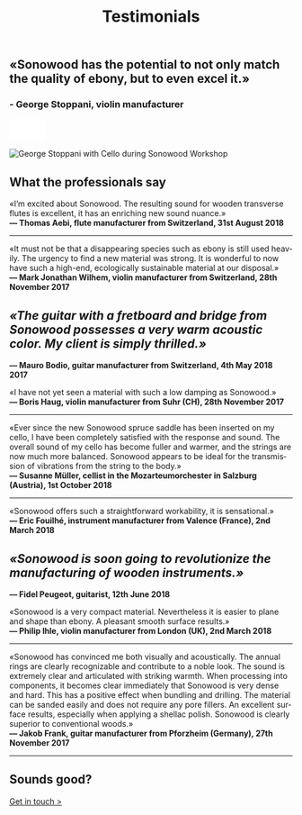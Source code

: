 ﻿---
lang: en
title: 'Testimonials'
order: 2
---

<div class="full-width-kenburns">
<div class="wrap-bg-image">

## «Sonowood has the potential to not only match the quality of ebony, but to even excel it.»

### \- George Stoppani, violin manufacturer

![arrow down](/assets/images/arrow-d-white.svg)

</div>
<img srcset="/assets/images/testimonial_cover2_2x.jpg"
     src="/assets/images/testimonial_cover2.jpg" alt="George Stoppani with Cello during Sonowood Workshop">
</div>

<div class="full-width">
<div class="wrap -cols2">

## What the professionals say

«I’m excited about Sonowood. The resulting sound for wooden transverse
flutes is excellent, it has an enriching new sound nuance.»  
**— Thomas Aebi, flute manufacturer from Switzerland, 31st August 2018**

-----


«It must not be that a disappearing species such as ebony is still used
heavily. The urgency to find a new material was strong. It is wonderful
to now have such a high-end, ecologically sustainable material at our
disposal.»  
**— Mark Jonathan Wilhem, violin manufacturer from Switzerland, 28th
November 2017**

</div>
</div>

<div class="full-width-grey">
<div class="wrap -cols2">

## *«The guitar with a fretboard and bridge from Sonowood possesses a very warm acoustic color. My client is simply thrilled.»*

**— Mauro Bodio, guitar manufacturer from Switzerland, 4th May 2018
2017**

</div>
</div>

<div class="full-width">
<div class="wrap -cols2">


«I have not yet seen a material with such a low damping as Sonowood.»  
**— Boris Haug, violin manufacturer from Suhr (CH), 28th November 2017**

-----

«Ever since the new Sonowood spruce saddle has been inserted on my cello, I have been completely satisfied with the response and sound. The overall sound of my cello has become fuller and warmer, and the strings are now much more balanced. Sonowood appears to be ideal for the transmission of vibrations from the string to the body.»  
**— Susanne Müller, cellist in the Mozarteumorchester in Salzburg (Austria), 1st October 2018**

-----

«Sonowood offers such a straightforward workability, it is sensational.»  
**— Eric Fouilhé, instrument manufacturer from Valence (France), 2nd March
2018**

</div>
</div>

<div class="full-width-red">
<div class="wrap -cols2">

## *«Sonowood is soon going to revolutionize the manufacturing of wooden instruments.»*

**— Fidel Peugeot, guitarist, 12th June 2018**

</div>
</div>

<div class="full-width">
<div class="wrap -cols2">


«Sonowood is a very compact material. Nevertheless it is easier to plane and shape than ebony. A pleasant smooth surface results.»  
**— Philip Ihle, violin manufacturer from London (UK), 2nd March 2018**

-----

«Sonowood has convinced me both visually and acoustically. The annual rings are clearly recognizable and contribute to a noble look. The sound is extremely clear and articulated with striking warmth. When processing into components, it becomes clear immediately that Sonowood is very dense and hard. This has a positive effect when bundling and drilling. The material can  be sanded easily and does not require any pore fillers. An excellent surface results, especially when applying a shellac polish. Sonowood is clearly superior to conventional woods.»  
**— Jakob Frank, guitar manufacturer from Pforzheim (Germany), 27th November 2017**

-----


## Sounds good?

<a class="btn -red" href="/en/contact">Get in touch ></a>

</div>
</div>
